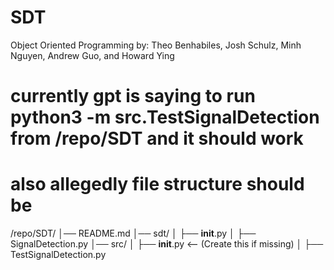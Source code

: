 # SDT
Object Oriented Programming by: Theo Benhabiles, Josh Schulz, Minh Nguyen, Andrew Guo, and Howard Ying
# currently gpt is saying to run python3 -m src.TestSignalDetection from /repo/SDT and it should work
# also allegedly file structure should be
/repo/SDT/
│── README.md
│── sdt/
│   ├── __init__.py
│   ├── SignalDetection.py
│── src/
│   ├── __init__.py  <-- (Create this if missing)
│   ├── TestSignalDetection.py


